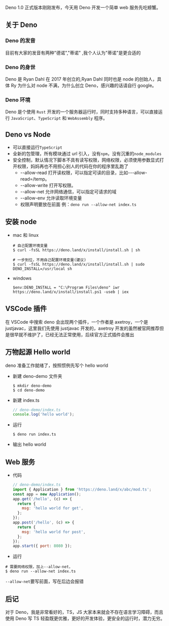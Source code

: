 Deno 1.0 正式版本刚刚发布，今天用 Deno 开发一个简单 web 服务先吃螃蟹。

## 关于 Deno

### Deno 的发音

目前有大家的发音有两种"德诺","蒂诺" ,我个人认为"蒂诺"是更合适的

### Deno 的身世

Deno 是 Ryan Dahl 在 2017 年创立的,Ryan Dahl 同时也是 node 的创始人，具体 Ry 为什么对 node 不满，为什么创立 Deno，感兴趣的话请自行 google。

### Deno 环境

Deno 是个使用 `Rust` 开发的一个服务器运行时，同时支持多种语言，可以直接运行 `JavaScript`、`TypeScript` 和 `WebAssembly` 程序。

## Deno vs Node

- 可以直接运行`TypeScript`
- 全新的包管理，所有模块通过 url 引入，没有`npm`，没有沉重的`node_modules`
- 安全控制，默认情况下脚本不具有读写权限，网络权限，必须使用参数显式打开权限，妈妈再也不用担心别人的代码在你的程序里乱跑了
  - --allow-read 打开读权限，可以指定可读的目录，比如---allow-read=/temp。
  - --allow-write 打开写权限。
  - --allow-net 允许网络通信，可以指定可请求的域
  - --allow-env 允许读取环境变量
  - 权限声明要放在前面 例：`deno run --allow-net index.ts`

## 安装 node

- mac 和 linux

  ```shell
  # 自己配置环境变量
  $ curl -fsSL https://deno.land/x/install/install.sh | sh

  # 一步到位，不用自己配置环境变量(建议)
  $ curl -fsSL https://deno.land/x/install/install.sh | sudo DENO_INSTALL=/usr/local sh
  ```

- windows
  ```
  $env:DENO_INSTALL = "C:\Program Files\deno" iwr https://deno.land/x/install/install.ps1 -useb | iex
  ```

## VSCode 插件

在 VSCode 中搜索 deno 会出现两个插件，一个作者是 axetroy，一个是 justjavac，这里我们先使用 justjavac 开发的，axetroy 开发的虽然被官网推荐但是很早就不维护了，已经无法正常使用，后续官方正式插件会推出

## 万物起源 Hello world

deno 准备工作就绪了，按照惯例先写个 hello world

- 新建 deno-demo 文件夹

  ```shell
  $ mkdir deno-demo
  $ cd deno-demo
  ```

- 新建 index.ts

  ```js
  // deno-demo/index.ts
  console.log('hello world');
  ```

- 运行

  ```shell
  $ deno run index.ts
  ```

- 输出 hello world

## Web 服务

- 代码
  ```js
  // deno-demo/index.ts
  import { Application } from 'https://deno.land/x/abc/mod.ts';
  const app = new Application();
  app.get('/hello', (c) => {
    return {
      msg: 'hello world for get',
    };
  });
  app.post('/hello', (c) => {
    return {
      msg: 'hello world for post',
    };
  });
  app.start({ port: 8080 });
  ```
- 运行

```shell
# 需要网络权限，加上--allow-net，
$ deno run --allow-net index.ts
```

`--allow-net`要写前面，写在后边会报错

## 后记

对于 Deno，我是非常看好的，TS，JS 大家本来就会不存在语言学习障碍，而且使用 Deno 写 TS 轻盈既更优雅，更好的开发体验，更安全的运行时，潜力无穷。
